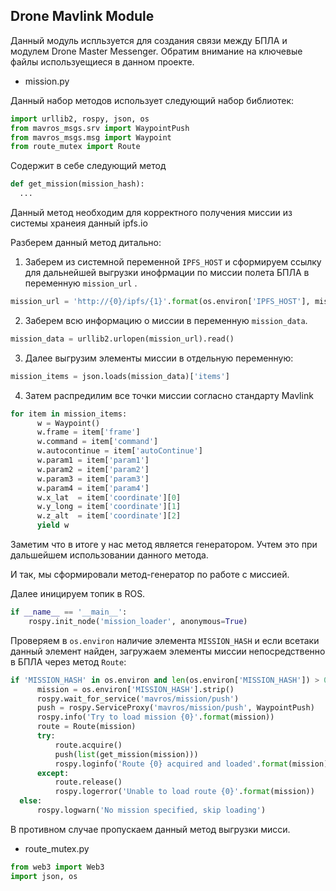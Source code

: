 ## Drone Mavlink Module

Данный модуль испльзуется для создания связи между БПЛА и модулем Drone Master Messenger. Обратим внимание на ключевые файлы используещиеся в данном проекте.

*  mission.py

Данный набор методов использует следующий набор библиотек:

```python
import urllib2, rospy, json, os
from mavros_msgs.srv import WaypointPush
from mavros_msgs.msg import Waypoint
from route_mutex import Route
```

Содержит в себе следующий метод
```python
def get_mission(mission_hash):
  ...
```

Данный метод необходим для корректного получения миссии из системы хранеия данный ipfs.io

Разберем данный метод дитально:

1. Заберем из системной переменной ```IPFS_HOST``` и сформируем ссылку для дальнейшей выгрузки инофрмации по миссии полета БПЛА в переменную ```mission_url``` .

```python
mission_url = 'http://{0}/ipfs/{1}'.format(os.environ['IPFS_HOST'], mission_hash)
```
2. Заберем всю информацию о миссии в переменную ```mission_data```.

 ```python
 mission_data = urllib2.urlopen(mission_url).read()
 ```
3. Далее выгрузим элементы миссии в отдельную переменную:

```python
mission_items = json.loads(mission_data)['items']
```

4. Затем распредилим все точки миссии согласно стандарту Mavlink

```python
for item in mission_items:
      w = Waypoint()
      w.frame = item['frame']
      w.command = item['command']
      w.autocontinue = item['autoContinue']
      w.param1 = item['param1']
      w.param2 = item['param2']
      w.param3 = item['param3']
      w.param4 = item['param4']
      w.x_lat  = item['coordinate'][0]
      w.y_long = item['coordinate'][1]
      w.z_alt  = item['coordinate'][2]
      yield w
```

Заметим что в итоге у нас метод является генератором. Учтем это при дальшейшем использовании данного метода.

И так, мы сформировали метод-генератор по работе с миссией.

Далее иницируем топик в ROS.

```python
if __name__ == '__main__':
    rospy.init_node('mission_loader', anonymous=True)
```

Проверяем в ```os.environ``` наличие элемента ```MISSION_HASH``` и если всетаки данный элемент найден, загружаем элементы миссии непосредственно в БПЛА через метод ```Route```:

```python
if 'MISSION_HASH' in os.environ and len(os.environ['MISSION_HASH']) > 0:
      mission = os.environ['MISSION_HASH'].strip()
      rospy.wait_for_service('mavros/mission/push')
      push = rospy.ServiceProxy('mavros/mission/push', WaypointPush)
      rospy.info('Try to load mission {0}'.format(mission))
      route = Route(mission)
      try:
          route.acquire()
          push(list(get_mission(mission)))
          rospy.loginfo('Route {0} acquired and loaded'.format(mission))
      except:
          route.release()
          rospy.logerror('Unable to load route {0}'.format(mission))
  else:
      rospy.logwarn('No mission specified, skip loading')
```

В противном случае пропускаем данный метод выгрузки мисси.

* route_mutex.py



```python
from web3 import Web3
import json, os
```
